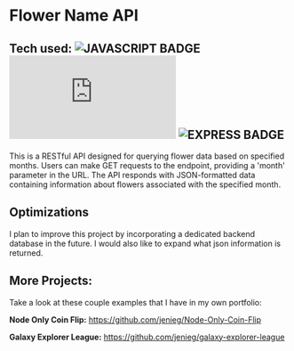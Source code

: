 # Flower Name API

### 

## Tech used: ![JAVASCRIPT BADGE](https://img.shields.io/static/v1?label=|&message=JAVASCRIPT&color=3c7f5d&style=plastic&logo=javascript) ![NODE BADGE](https://img.shields.io/static/v1?label=|&message=NODE&color=3c7f5d&style=plastic&logo=node.js) ![EXPRESS BADGE](https://img.shields.io/static/v1?label=|&message=EXPRESS&color=3c7f5d&style=plastic&logo=express)

This is a RESTful API designed for querying flower data based on specified months. Users can make GET requests to the endpoint, providing a 'month' parameter in the URL. The API responds with JSON-formatted data containing information about flowers associated with the specified month.

## Optimizations

I plan to improve this project by incorporating a dedicated backend database in the future. I would also like to expand what json information is returned.

## More Projects:

Take a look at these couple examples that I have in my own portfolio:

**Node Only Coin Flip:** https://github.com/jenieg/Node-Only-Coin-Flip

**Galaxy Explorer League:** https://github.com/jenieg/galaxy-explorer-league